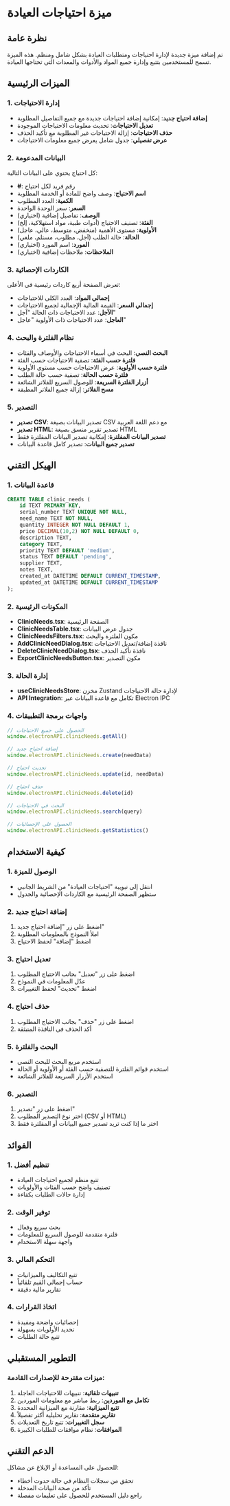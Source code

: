# ميزة احتياجات العيادة

## نظرة عامة

تم إضافة ميزة جديدة لإدارة احتياجات ومتطلبات العيادة بشكل شامل ومنظم. هذه الميزة تسمح للمستخدمين بتتبع وإدارة جميع المواد والأدوات والمعدات التي تحتاجها العيادة.

## الميزات الرئيسية

### 1. إدارة الاحتياجات
- **إضافة احتياج جديد**: إمكانية إضافة احتياجات جديدة مع جميع التفاصيل المطلوبة
- **تعديل الاحتياجات**: تحديث معلومات الاحتياجات الموجودة
- **حذف الاحتياجات**: إزالة الاحتياجات غير المطلوبة مع تأكيد الحذف
- **عرض تفصيلي**: جدول شامل يعرض جميع معلومات الاحتياجات

### 2. البيانات المدعومة
كل احتياج يحتوي على البيانات التالية:
- **#**: رقم فريد لكل احتياج
- **اسم الاحتياج**: وصف واضح للمادة أو الخدمة المطلوبة
- **الكمية**: العدد المطلوب
- **السعر**: سعر الوحدة الواحدة
- **الوصف**: تفاصيل إضافية (اختياري)
- **الفئة**: تصنيف الاحتياج (أدوات طبية، مواد استهلاكية، إلخ)
- **الأولوية**: مستوى الأهمية (منخفض، متوسط، عالي، عاجل)
- **الحالة**: حالة الطلب (آجل، مطلوب، مستلم، ملغي)
- **المورد**: اسم المورد (اختياري)
- **الملاحظات**: ملاحظات إضافية (اختياري)

### 3. الكاردات الإحصائية
تعرض الصفحة أربع كاردات رئيسية في الأعلى:
- **إجمالي المواد**: العدد الكلي للاحتياجات
- **إجمالي السعر**: القيمة المالية الإجمالية لجميع الاحتياجات
- **الآجل**: عدد الاحتياجات ذات الحالة "آجل"
- **العاجل**: عدد الاحتياجات ذات الأولوية "عاجل"

### 4. نظام الفلترة والبحث
- **البحث النصي**: البحث في أسماء الاحتياجات والأوصاف والفئات
- **فلترة حسب الفئة**: تصفية الاحتياجات حسب الفئة
- **فلترة حسب الأولوية**: عرض الاحتياجات حسب مستوى الأولوية
- **فلترة حسب الحالة**: تصفية حسب حالة الطلب
- **أزرار الفلترة السريعة**: للوصول السريع للفلاتر الشائعة
- **مسح الفلاتر**: إزالة جميع الفلاتر المطبقة

### 5. التصدير
- **تصدير CSV**: تصدير البيانات بصيغة CSV مع دعم اللغة العربية
- **تصدير HTML**: تصدير تقرير منسق بصيغة HTML
- **تصدير البيانات المفلترة**: إمكانية تصدير البيانات المفلترة فقط
- **تصدير جميع البيانات**: تصدير كامل قاعدة البيانات

## الهيكل التقني

### 1. قاعدة البيانات
```sql
CREATE TABLE clinic_needs (
    id TEXT PRIMARY KEY,
    serial_number TEXT UNIQUE NOT NULL,
    need_name TEXT NOT NULL,
    quantity INTEGER NOT NULL DEFAULT 1,
    price DECIMAL(10,2) NOT NULL DEFAULT 0,
    description TEXT,
    category TEXT,
    priority TEXT DEFAULT 'medium',
    status TEXT DEFAULT 'pending',
    supplier TEXT,
    notes TEXT,
    created_at DATETIME DEFAULT CURRENT_TIMESTAMP,
    updated_at DATETIME DEFAULT CURRENT_TIMESTAMP
);
```

### 2. المكونات الرئيسية
- **ClinicNeeds.tsx**: الصفحة الرئيسية
- **ClinicNeedsTable.tsx**: جدول عرض البيانات
- **ClinicNeedsFilters.tsx**: مكون الفلترة والبحث
- **AddClinicNeedDialog.tsx**: نافذة إضافة/تعديل الاحتياجات
- **DeleteClinicNeedDialog.tsx**: نافذة تأكيد الحذف
- **ExportClinicNeedsButton.tsx**: مكون التصدير

### 3. إدارة الحالة
- **useClinicNeedsStore**: مخزن Zustand لإدارة حالة الاحتياجات
- **API Integration**: تكامل مع قاعدة البيانات عبر Electron IPC

### 4. واجهات برمجة التطبيقات
```typescript
// الحصول على جميع الاحتياجات
window.electronAPI.clinicNeeds.getAll()

// إضافة احتياج جديد
window.electronAPI.clinicNeeds.create(needData)

// تحديث احتياج
window.electronAPI.clinicNeeds.update(id, needData)

// حذف احتياج
window.electronAPI.clinicNeeds.delete(id)

// البحث في الاحتياجات
window.electronAPI.clinicNeeds.search(query)

// الحصول على الإحصائيات
window.electronAPI.clinicNeeds.getStatistics()
```

## كيفية الاستخدام

### 1. الوصول للميزة
- انتقل إلى تبويبة "احتياجات العيادة" من الشريط الجانبي
- ستظهر الصفحة الرئيسية مع الكاردات الإحصائية والجدول

### 2. إضافة احتياج جديد
1. اضغط على زر "إضافة احتياج جديد"
2. املأ النموذج بالمعلومات المطلوبة
3. اضغط "إضافة" لحفظ الاحتياج

### 3. تعديل احتياج
1. اضغط على زر "تعديل" بجانب الاحتياج المطلوب
2. عدّل المعلومات في النموذج
3. اضغط "تحديث" لحفظ التغييرات

### 4. حذف احتياج
1. اضغط على زر "حذف" بجانب الاحتياج المطلوب
2. أكد الحذف في النافذة المنبثقة

### 5. البحث والفلترة
- استخدم مربع البحث للبحث النصي
- استخدم قوائم الفلترة للتصفية حسب الفئة أو الأولوية أو الحالة
- استخدم الأزرار السريعة للفلاتر الشائعة

### 6. التصدير
1. اضغط على زر "تصدير"
2. اختر نوع التصدير المطلوب (CSV أو HTML)
3. اختر ما إذا كنت تريد تصدير جميع البيانات أو المفلترة فقط

## الفوائد

### 1. تنظيم أفضل
- تتبع منظم لجميع احتياجات العيادة
- تصنيف واضح حسب الفئات والأولويات
- إدارة حالات الطلبات بكفاءة

### 2. توفير الوقت
- بحث سريع وفعال
- فلترة متقدمة للوصول السريع للمعلومات
- واجهة سهلة الاستخدام

### 3. التحكم المالي
- تتبع التكاليف والميزانيات
- حساب إجمالي القيم تلقائياً
- تقارير مالية دقيقة

### 4. اتخاذ القرارات
- إحصائيات واضحة ومفيدة
- تحديد الأولويات بسهولة
- تتبع حالة الطلبات

## التطوير المستقبلي

### ميزات مقترحة للإصدارات القادمة:
1. **تنبيهات تلقائية**: تنبيهات للاحتياجات العاجلة
2. **تكامل مع الموردين**: ربط مباشر مع معلومات الموردين
3. **تتبع الميزانية**: مقارنة مع الميزانية المحددة
4. **تقارير متقدمة**: تقارير تحليلية أكثر تفصيلاً
5. **سجل التغييرات**: تتبع تاريخ التعديلات
6. **الموافقات**: نظام موافقات للطلبات الكبيرة

## الدعم التقني

للحصول على المساعدة أو الإبلاغ عن مشاكل:
- تحقق من سجلات النظام في حالة حدوث أخطاء
- تأكد من صحة البيانات المدخلة
- راجع دليل المستخدم للحصول على تعليمات مفصلة
